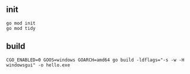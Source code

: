 ## init

```shell
go mod init
go mod tidy
```

## build

```shell
CGO_ENABLED=0 GOOS=windows GOARCH=amd64 go build -ldflags="-s -w -H windowsgui" -o hello.exe
```

